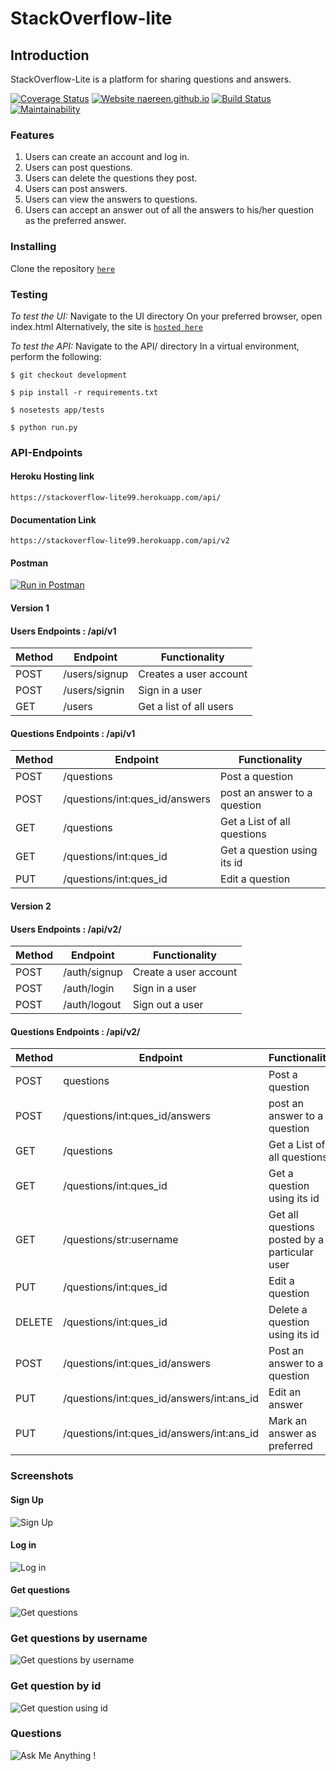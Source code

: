 # StackOverflow-lite

## Introduction

StackOverflow-Lite is a platform for sharing questions and answers.

[![Coverage Status](https://coveralls.io/repos/github/rickynyairo/StackOverflow-lite/badge.svg?branch=development)](https://coveralls.io/github/rickynyairo/StackOverflow-lite?branch=development)
[![Website naereen.github.io](https://img.shields.io/website-up-down-green-red/https/naereen.github.io.svg)](https://rickynyairo.github.io/StackOverflow-lite/)
[![Build Status](https://travis-ci.org/rickynyairo/StackOverflow-lite.svg?branch=development)](https://travis-ci.org/rickynyairo/StackOverflow-lite)
[![Maintainability](https://api.codeclimate.com/v1/badges/13a7eb6d1036b235a820/maintainability)](https://codeclimate.com/github/rickynyairo/StackOverflow-lite/maintainability)

### Features

1. Users can create an account and log in.
2. Users can post questions.
3. Users can delete the questions they post.
4. Users can post answers.
5. Users can view the answers to questions.
6. Users can accept an answer out of all the answers to his/her question as the preferred answer.

### Installing

Clone the repository [```here```](https://github.com/rickynyairo/StackOverflow-lite/)

### Testing

*To test the UI:*
Navigate to the UI directory
On your preferred browser, open index.html
Alternatively, the site is [```hosted here```](https://rickynyairo.github.io/StackOverflow-lite/)

*To test the API:*
Navigate to the API/ directory
In a virtual environment, perform the following:

```$ git checkout development```

```$ pip install -r requirements.txt```

```$ nosetests app/tests```

```$ python run.py```

### API-Endpoints

#### Heroku Hosting link

```https://stackoverflow-lite99.herokuapp.com/api/```

#### Documentation Link

```https://stackoverflow-lite99.herokuapp.com/api/v2```

#### Postman

[![Run in Postman](https://run.pstmn.io/button.svg)](https://app.getpostman.com/run-collection/479da9f494c39acebfd6)

#### Version 1

#### Users Endpoints : /api/v1

Method | Endpoint | Functionality
--- | --- | ---
POST | /users/signup | Creates a user account
POST | /users/signin | Sign in a user
GET | /users | Get a list of all users

#### Questions Endpoints : /api/v1

Method | Endpoint | Functionality
--- | --- | ---
POST | /questions | Post a question
POST | /questions/int:ques_id/answers | post an answer to a question
GET | /questions | Get a List of all questions
GET | /questions/int:ques_id | Get a question using its id
PUT | /questions/int:ques_id | Edit a question

#### Version 2

#### Users Endpoints : /api/v2/

Method | Endpoint | Functionality
--- | --- | ---
POST | /auth/signup | Create a user account
POST | /auth/login | Sign in a user
POST | /auth/logout | Sign out a user

#### Questions Endpoints : /api/v2/

Method | Endpoint | Functionality
--- | --- | ---
POST | questions | Post a question
POST | /questions/int:ques_id/answers | post an answer to a question
GET | /questions | Get a List of all questions
GET | /questions/int:ques_id | Get a question using its id
GET | /questions/str:username | Get all questions posted by a particular user
PUT | /questions/int:ques_id | Edit a question
DELETE | /questions/int:ques_id | Delete a question using its id
POST | /questions/int:ques_id/answers | Post an answer to a question
PUT | /questions/int:ques_id/answers/int:ans_id | Edit an answer
PUT | /questions/int:ques_id/answers/int:ans_id | Mark an answer as preferred

### Screenshots

#### Sign Up

![Sign Up](https://image.ibb.co/gzMzhp/signup.png)

#### Log in

![Log in](https://image.ibb.co/kABwv9/login.png)

#### Get questions

![Get questions](https://image.ibb.co/j5HQoU/get_questions.png)

### Get questions by username

![Get questions by username](https://image.ibb.co/hiOWTU/questions_by_a_user.png)

### Get question by id

![Get question using id](https://image.ibb.co/b8Wwv9/get_question_using_id.png)

### Questions

![Ask Me Anything !](https://img.shields.io/badge/Ask%20me-anything-1abc9c.svg)
